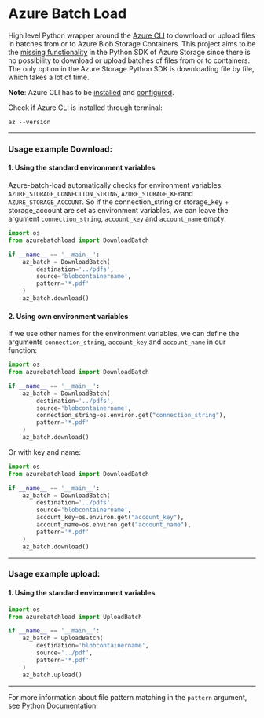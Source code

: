 # Azure Batch Load
High level Python wrapper around the [Azure CLI](https://docs.microsoft.com/en-us/cli/azure/) to download or upload files in batches from or to Azure Blob Storage Containers. 
This project aims to be the [missing functionality](https://github.com/Azure/azure-storage-python/issues/554) 
in the Python SDK of Azure Storage since there is no possibility to download or upload batches of files from or to containers.
The only option in the Azure Storage Python SDK is downloading file by file, which takes a lot of time.

**Note**: Azure CLI has to be [installed](https://docs.microsoft.com/en-us/cli/azure/install-azure-cli)
and [configured](https://docs.microsoft.com/en-us/cli/azure/get-started-with-azure-cli).

Check if Azure CLI is installed through terminal:

```commandline
az --version
```

---

### Usage example Download:

#### 1. Using the standard environment variables

Azure-batch-load automatically checks for environment variables: `AZURE_STORAGE_CONNECTION_STRING`, 
   `AZURE_STORAGE_KEY`and `AZURE_STORAGE_ACCOUNT`. 
So if the connection_string or storage_key + storage_account are set as environment variables, 
   we can leave the argument `connection_string`, `account_key` and `account_name` empty:

```python
import os
from azurebatchload import DownloadBatch

if __name__ == '__main__':
    az_batch = DownloadBatch(
        destination='../pdfs',
        source='blobcontainername',
        pattern='*.pdf'
    )
    az_batch.download()
```

#### 2. Using own environment variables

If we use other names for the environment variables, we can define the arguments `connection_string`, `account_key` 
and `account_name` in our function:

```python
import os
from azurebatchload import DownloadBatch

if __name__ == '__main__':
    az_batch = DownloadBatch(
        destination='../pdfs',
        source='blobcontainername',
        connection_string=os.environ.get("connection_string"),
        pattern='*.pdf'
    )
    az_batch.download()
```

Or with key and name:

```python
import os
from azurebatchload import DownloadBatch

if __name__ == '__main__':
    az_batch = DownloadBatch(
        destination='../pdfs',
        source='blobcontainername',
        account_key=os.environ.get("account_key"),
        account_name=os.environ.get("account_name"),
        pattern='*.pdf'
    )
    az_batch.download()
```

---

### Usage example upload:

#### 1. Using the standard environment variables

```python
import os
from azurebatchload import UploadBatch

if __name__ == '__main__':
    az_batch = UploadBatch(
        destination='blobcontainername',
        source='../pdf',
        pattern='*.pdf'
    )
    az_batch.upload()

```

---

For more information about file pattern matching in the `pattern` argument, see [Python Documentation](https://docs.python.org/3.7/library/fnmatch.html).
